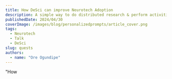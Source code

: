 ```yaml
---
title: How DeSci can improve Neurotech Adoption
description: A simple way to do distributed research & perform activities in groups with privacy in mind.
publishedDate: 2024/04/30
coverImage: /images/blog/personalizedprompts/article_cover.png
tags:
  - Neurotech
  - Talk
  - DeSci
slug: quests
authors:
  - name: "Ore Ogundipe"
---
```


"How
